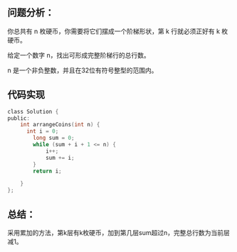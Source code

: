 ## 问题分析： 
你总共有 n 枚硬币，你需要将它们摆成一个阶梯形状，第 k 行就必须正好有 k 枚硬币。

给定一个数字 n，找出可形成完整阶梯行的总行数。

n 是一个非负整数，并且在32位有符号整型的范围内。
## 代码实现
```c
class Solution {
public:
    int arrangeCoins(int n) {
      int i = 0;
        long sum = 0;
        while (sum + i + 1 <= n) {
            i++;
            sum += i;
        }
        return i;

    }
};
```
## 总结：
采用累加的方法，第k层有k枚硬币，加到第几层sum超过n，完整总行数为当前层减1。
      
      